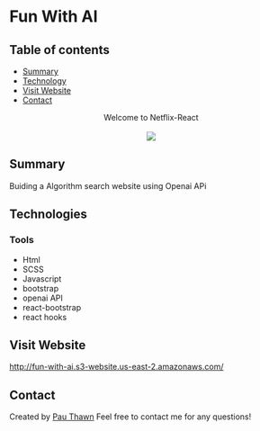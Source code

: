 # Fun With AI
## Table of contents
* [Summary](#summary)
* [Technology](#technologies)
* [Visit Website](#visit-website)
* [Contact](#contact)



<div align="center">Welcome to Netflix-React </div>
<br/>
<div align="center">
<kbd>
<img src="./neflix.png">
</kbd>
</div>



## Summary
Buiding a Algorithm search website using Openai APi

## Technologies

### Tools 
* Html
* SCSS
* Javascript
* bootstrap
* openai API
* react-bootstrap
* react hooks


## Visit Website
http://fun-with-ai.s3-website.us-east-2.amazonaws.com/

## Contact
Created by [Pau Thawn](https://www.linkedin.com/in/pau-thawn) 
Feel free to contact me for any questions! 

